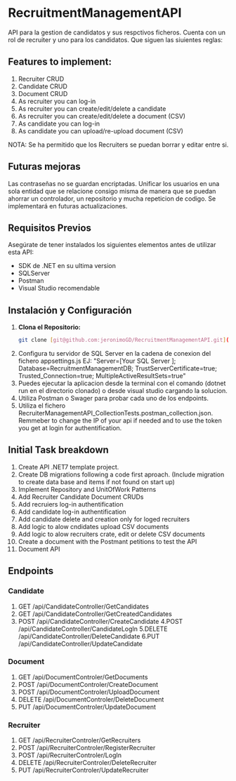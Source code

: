 # RecruitmentManagementAPI
API para la gestion de candidatos y sus respctivos ficheros. Cuenta con un rol de recruiter y uno para los candidatos. Que siguen las siuientes reglas:

## Features to implement:
  1. Recruiter CRUD
  2. Candidate CRUD
  3. Document CRUD
  4. As recruiter you can log-in
  5. As recruiter you can create/edit/delete a candidate
  6. As recruiter you can create/edit/delete a document (CSV)
  7. As candidate you can log-in
  8. As candidate you can upload/re-upload document (CSV)

NOTA: 
Se ha permitido que los Recruiters se puedan borrar y editar entre si.

## Futuras mejoras
Las contraseñas no se guardan encriptadas.
Unificar los usuarios en una sola entidad que se relacione consigo misma de manera que se puedan 
ahorrar un controlador, un repositorio y mucha repeticion de codigo. Se implementará en futuras actualizaciones.

## Requisitos Previos
Asegúrate de tener instalados los siguientes elementos antes de utilizar esta API:
- SDK de .NET en su ultima version
- SQLServer
- Postman
- Visual Studio recomendable 

## Instalación y Configuración

1. **Clona el Repositorio:**
   ```bash
   git clone [git@github.com:jeronimoGD/RecruitmentManagementAPI.git](https://github.com/jeronimoGD/RecruitmentManagementAPI.git)

2. Configura tu servidor de SQL Server en la cadena de conexion del fichero appsettings.js
   EJ: "Server=[Your SQL Server ]; Database=RecruitmentManagementDB; TrustServerCertificate=true; Trusted_Connection=true; MultipleActiveResultSets=true"
3. Puedes ejecutar la aplicacion desde la terminal con el comando (dotnet run en el directorio clonado) o desde visual studio cargando la solucion.
4. Utiliza Postman o Swager para probar cada uno de los endpoints.
5. Utiliza el fichero RecruiterManagementAPI_CollectionTests.postman_collection.json. Remmeber to change the IP of your api if needed and to use the
   token you get at login for authentification.
   
## Initial Task breakdown
1. Create API .NET7 template project.
2. Create DB migrations following a code first aproach. (Include migration to create data base and items if not found on start up)
4. Implement Repository and UnitOfWork Patterns
3. Add Recruiter Candidate Document CRUDs
4. Add recruiers log-in authentification
5. Add candidate log-in authentification
6. Add candidate delete and creation only for loged recruiters
8. Add logic to alow cndidates upload CSV documents
8. Add logic to alow recruiters crate, edit or delete CSV documents
9. Create a document with the Postmant petitions to test the API
10. Document API

## Endpoints

### Candidate
1. GET /api/CandidateController/GetCandidates
2. GET /api/CandidateController/GetCreatedCandidates
3. POST /api/CandidateController/CreateCandidate
4.POST /api/CandidateController/CandidateLogIn
5.DELETE /api/CandidateController/DeleteCandidate
6.PUT /api/CandidateController/UpdateCandidate

### Document
1. GET /api/DocumentControler/GetDocuments
2. POST /api/DocumentControler/CreateDocument
3. POST /api/DocumentControler/UploadDocument
4. DELETE /api/DocumentControler/DeleteDocument
5. PUT /api/DocumentControler/UpdateDocument

### Recruiter
1. GET /api/RecruiterControler/GetRecruiters
2. POST /api/RecruiterControler/RegisterRecruiter
3. POST /api/RecruiterControler/LogIn
4. DELETE /api/RecruiterControler/DeleteRecruiter
5. PUT /api/RecruiterControler/UpdateRecruiter
